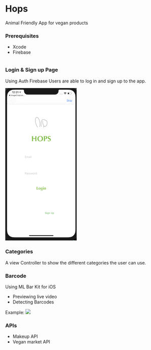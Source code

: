 
# Hops

Animal Friendly App for vegan products


### Prerequisites

* Xcode
* Firebase

```

```
### Login & Sign up Page

Using Auth Firebase Users are able to log in and sign up to the app.


![](Hopsgithop.png)


### Categories

A view Controller to show the different categories the user can use.

### Barcode

Using ML Bar Kit for iOS 
* Previewing live video
* Detecting Barcodes

Example:
![](https://gifimage.net/wp-content/uploads/2018/10/barcode-scanner-gif-6.gif)

### APIs
* Makeup API
* Vegan market API

